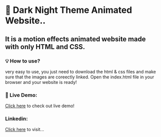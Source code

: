 # 🌙 Dark Night Theme Animated Website..
## It is a motion effects animated website made with only HTML and CSS.
### 💡 How to use?
very easy to use, you just need to download the html & css files and make sure that the images are coreectly linked.
Open the index.html file in your browser and your website is ready!
### 🔴 Live Demo:
[Click here](https://youtu.be/bwdKe6KwsOo?si=82nWFLJD38atU6Ap) to check out live demo!
### Linkedin:
[Click here](https://www.linkedin.com/in/ifechukwu-anyika-a5a612174) to visit...
